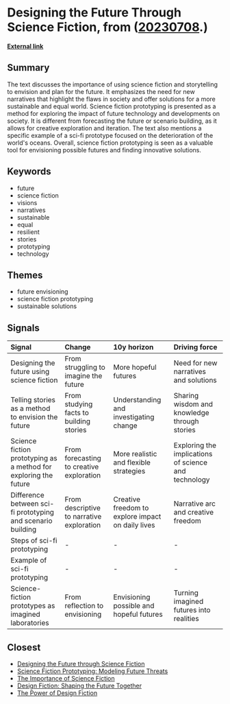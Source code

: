 # __Designing the Future Through Science Fiction__, from ([20230708](https://kghosh.substack.com/p/20230708).)

__[External link](https://www-wondermash-eu.cdn.ampproject.org/c/s/www.wondermash.eu/blog/designing-the-future?format=amp&utm_source=substack&utm_medium=email)__



## Summary

The text discusses the importance of using science fiction and storytelling to envision and plan for the future. It emphasizes the need for new narratives that highlight the flaws in society and offer solutions for a more sustainable and equal world. Science fiction prototyping is presented as a method for exploring the impact of future technology and developments on society. It is different from forecasting the future or scenario building, as it allows for creative exploration and iteration. The text also mentions a specific example of a sci-fi prototype focused on the deterioration of the world's oceans. Overall, science fiction prototyping is seen as a valuable tool for envisioning possible futures and finding innovative solutions.

## Keywords

* future
* science fiction
* visions
* narratives
* sustainable
* equal
* resilient
* stories
* prototyping
* technology

## Themes

* future envisioning
* science fiction prototyping
* sustainable solutions

## Signals

| Signal                                                           | Change                                    | 10y horizon                                       | Driving force                                        |
|:-----------------------------------------------------------------|:------------------------------------------|:--------------------------------------------------|:-----------------------------------------------------|
| Designing the future using science fiction                       | From struggling to imagine the future     | More hopeful futures                              | Need for new narratives and solutions                |
| Telling stories as a method to envision the future               | From studying facts to building stories   | Understanding and investigating change            | Sharing wisdom and knowledge through stories         |
| Science fiction prototyping as a method for exploring the future | From forecasting to creative exploration  | More realistic and flexible strategies            | Exploring the implications of science and technology |
| Difference between sci-fi prototyping and scenario building      | From descriptive to narrative exploration | Creative freedom to explore impact on daily lives | Narrative arc and creative freedom                   |
| Steps of sci-fi prototyping                                      | -                                         | -                                                 | -                                                    |
| Example of sci-fi prototyping                                    | -                                         | -                                                 | -                                                    |
| Science-fiction prototypes as imagined laboratories              | From reflection to envisioning            | Envisioning possible and hopeful futures          | Turning imagined futures into realities              |

## Closest

* [Designing the Future through Science Fiction](a438591373b3ce215c807a83c53eabe3)
* [Science Fiction Prototyping: Modeling Future Threats](cdc3436dbcf552eeeffbebf1b8783c2d)
* [The Importance of Science Fiction](8ebb431ce8d949d5a1ecb52bbd42a69f)
* [Design Fiction: Shaping the Future Together](2cf1013e081e23da2df7d425ef84bd2a)
* [The Power of Design Fiction](77c0e8759215c017ab121d61a8aa37eb)